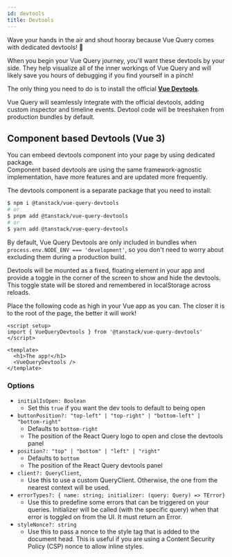 ```yaml
---
id: devtools
title: Devtools
---
```


Wave your hands in the air and shout hooray because Vue Query comes with dedicated devtools! 🥳

When you begin your Vue Query journey, you'll want these devtools by your side. They help visualize all of the inner workings of Vue Query and will likely save you hours of debugging if you find yourself in a pinch!

The only thing you need to do is to install the official **[Vue Devtools](https://devtools.vuejs.org/guide/installation.html)**.

Vue Query will seamlessly integrate with the official devtools, adding custom inspector and timeline events.
Devtool code will be treeshaken from production bundles by default.

## Component based Devtools (Vue 3)

You can embeed devtools component into your page by using dedicated package.  
Component based devtools are using the same framework-agnostic implementation, have more features and are updated more frequently.

The devtools component is a separate package that you need to install:

```bash
$ npm i @tanstack/vue-query-devtools
# or
$ pnpm add @tanstack/vue-query-devtools
# or
$ yarn add @tanstack/vue-query-devtools
```

By default, Vue Query Devtools are only included in bundles when `process.env.NODE_ENV === 'development'`, so you don't need to worry about excluding them during a production build.

Devtools will be mounted as a fixed, floating element in your app and provide a toggle in the corner of the screen to show and hide the devtools. This toggle state will be stored and remembered in localStorage across reloads.

Place the following code as high in your Vue app as you can. The closer it is to the root of the page, the better it will work!

```vue
<script setup>
import { VueQueryDevtools } from '@tanstack/vue-query-devtools'
</script>

<template>
  <h1>The app!</h1>
  <VueQueryDevtools />
</template>
```

### Options

- `initialIsOpen: Boolean`
  - Set this `true` if you want the dev tools to default to being open
- `buttonPosition?: "top-left" | "top-right" | "bottom-left" | "bottom-right"`
  - Defaults to `bottom-right`
  - The position of the React Query logo to open and close the devtools panel
- `position?: "top" | "bottom" | "left" | "right"`
  - Defaults to `bottom`
  - The position of the React Query devtools panel
- `client?: QueryClient`,
  - Use this to use a custom QueryClient. Otherwise, the one from the nearest context will be used.
- `errorTypes?: { name: string; initializer: (query: Query) => TError}`
  - Use this to predefine some errors that can be triggered on your queries. Initializer will be called (with the specific query) when that error is toggled on from the UI. It must return an Error.
- `styleNonce?: string`
  - Use this to pass a nonce to the style tag that is added to the document head. This is useful if you are using a Content Security Policy (CSP) nonce to allow inline styles.

